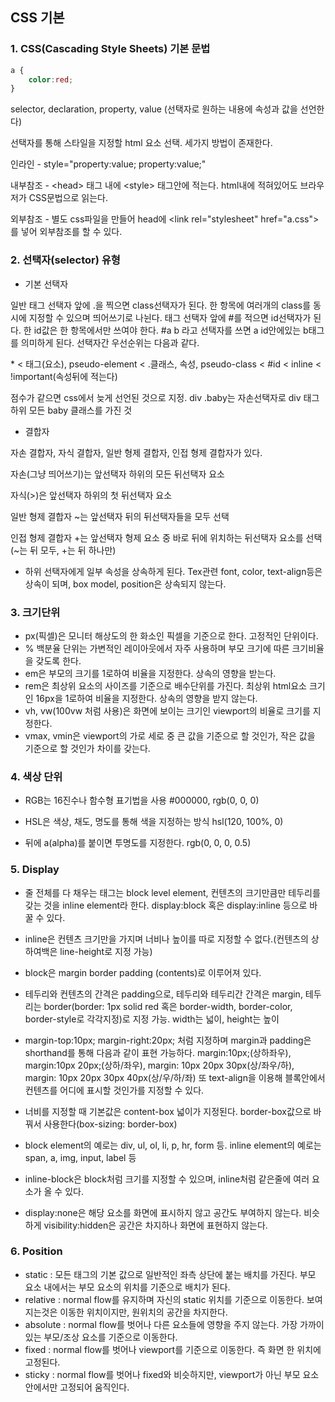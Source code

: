 ## CSS 기본

###  1. CSS(Cascading Style Sheets) 기본 문법

```css
a {
	color:red;
}
```

selector, declaration, property, value (선택자로 원하는 내용에 속성과 값을 선언한다)

선택자를 통해 스타일을 지정할 html 요소 선택. 세가지 방법이 존재한다.

인라인 - style="property:value; property:value;"

내부참조 - \<head> 태그 내에 <style\> 태그안에 적는다. html내에 적혀있어도 브라우저가 CSS문법으로 읽는다.

외부참조 - 별도 css파일을 만들어 head에 <link rel="stylesheet" href="a.css"\> 를 넣어 외부참조를 할 수 있다.



### 2. 선택자(selector) 유형

- 기본 선택자

일반 태그 선택자 앞에 .을 찍으면 class선택자가 된다. 한 항목에 여러개의 class를 동시에 지정할 수 있으며 띄어쓰기로 나뉜다. 태그 선택자 앞에 #를 적으면 id선택자가 된다. 한 id값은 한 항목에서만 쓰여야 한다. #a b 라고 선택자를 쓰면 a id안에있는 b태그를 의미하게 된다. 선택자간 우선순위는 다음과 같다.

\* < 태그(요소), pseudo-element < .클래스, 속성, pseudo-class < #id < inline < !important(속성뒤에 적는다)

점수가 같으면 css에서 늦게 선언된 것으로 지정. div .baby는 자손선택자로 div 태그 하위 모든 baby 클래스를 가진 것

- 결합자

자손 결합자, 자식 결합자, 일반 형제 결합자, 인접 형제 결합자가 있다.

자손(그냥 띄어쓰기)는 앞선택자 하위의 모든 뒤선택자 요소

자식(>)은 앞선택자 하위의 첫 뒤선택자 요소

일반 형제 결합자 ~는 앞선택자 뒤의 뒤선택자들을 모두 선택

인접 형제 결합자 +는 앞선택자 형제 요소 중 바로 뒤에 위치하는 뒤선택자 요소를 선택(~는 뒤 모두, +는 뒤 하나만)

- 하위 선택자에게 일부 속성을 상속하게 된다. Tex관련 font, color, text-align등은 상속이 되며, box model, position은 상속되지 않는다.



### 3. 크기단위

- px(픽셀)은 모니터 해상도의 한 화소인 픽셀을 기준으로 한다. 고정적인 단위이다.
- % 백분율 단위는 가변적인 레이아웃에서 자주 사용하며 부모 크기에 따른 크기비율을 갖도록 한다.
- em은 부모의 크기를 1로하여 비율을 지정한다. 상속의 영향을 받는다.
- rem은 최상위 요소의 사이즈를 기준으로 배수단위를 가진다. 최상위 html요소 크기인 16px을 1로하여 비율을 지정한다. 상속의 영향을 받지 않는다.
- vh, vw(100vw 처럼 사용)은 화면에 보이는 크기인 viewport의 비율로 크기를 지정한다.
- vmax, vmin은 viewport의 가로 세로 중 큰 값을 기준으로 할 것인가, 작은 값을 기준으로 할 것인가 차이를 갖는다.



### 4. 색상 단위

- RGB는 16진수나 함수형 표기법을 사용 #000000, rgb(0, 0, 0)

- HSL은 색상, 채도, 명도를 통해 색을 지정하는 방식 hsl(120, 100%, 0)

- 뒤에 a(alpha)를 붙이면 투명도를 지정한다. rgb(0, 0, 0, 0.5)



### 5. Display

- 줄 전체를 다 채우는 태그는 block level element, 컨텐츠의 크기만큼만 테두리를 갖는 것을 inline element라 한다. display:block 혹은 display:inline 등으로 바꿀 수 있다.

-  inline은 컨텐츠 크기만을 가지며 너비나 높이를 따로 지정할 수 없다.(컨텐츠의 상하여백은 line-height로 지정 가능)

- block은 margin border padding (contents)로 이루어져 있다.

- 테두리와 컨텐츠의 간격은 padding으로, 테두리와 테두리간 간격은 margin, 테두리는 border(border: 1px solid red 혹은 border-width, border-color, border-style로 각각지정)로 지정 가능. width는 넓이, height는 높이

- margin-top:10px; margin-right:20px; 처럼 지정하며 margin과 padding은 shorthand를 통해 다음과 같이 표현 가능하다. margin:10px;(상하좌우), margin:10px 20px;(상하/좌우), margin: 10px 20px 30px(상/좌우/하), margin: 10px 20px 30px 40px(상/우/하/좌) 또 text-align을 이용해 블록안에서 컨텐츠를 어디에 표시할 것인가를 지정할 수 있다.
- 너비를 지정할 때 기본값은 content-box 넓이가 지정된다. border-box값으로 바꿔서 사용한다(box-sizing: border-box)



- block element의 예로는 div, ul, ol, li, p, hr, form 등. inline element의 예로는 span, a, img, input, label 등
- inline-block은 block처럼 크기를 지정할 수 있으며, inline처럼 같은줄에 여러 요소가 올 수 있다.
- display:none은 해당 요소를 화면에 표시하지 않고 공간도 부여하지 않는다. 비슷하게 visibility:hidden은 공간은 차지하나 화면에 표현하지 않는다.



### 6. Position

- static : 모든 태그의 기본 값으로 일반적인 좌측 상단에 붙는 배치를 가진다. 부모 요소 내에서는 부모 요소의 위치를 기준으로 배치가 된다.
- relative : normal flow를 유지하며 자신의 static 위치를 기준으로 이동한다. 보여지는것은 이동한 위치이지만, 원위치의 공간을 차지한다.
- absolute : normal flow를 벗어나 다른 요소들에 영향을 주지 않는다. 가장 가까이 있는 부모/조상 요소를 기준으로 이동한다.
- fixed : normal flow를 벗어나 viewport를 기준으로 이동한다. 즉 화면 한 위치에 고정된다.
- sticky : normal flow를 벗어나 fixed와 비슷하지만, viewport가 아닌 부모 요소 안에서만 고정되어 움직인다.
